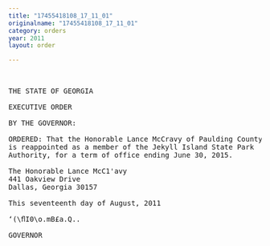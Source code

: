 ```yaml
---
title: "17455418108_17_11_01"
originalname: "17455418108_17_11_01"
category: orders
year: 2011
layout: order

---
```

<pre>
 

THE STATE OF GEORGIA

EXECUTIVE ORDER

BY THE GOVERNOR:

ORDERED: That the Honorable Lance McCravy of Paulding County, Georgia,
is reappointed as a member of the Jekyll Island State Park
Authority, for a term of office ending June 30, 2015.

The Honorable Lance McC1'avy
441 Oakview Drive
Dallas, Georgia 30157

This seventeenth day of August, 2011

‘(\ﬂI0\o.mB£a.Q..

GOVERNOR

</pre>

